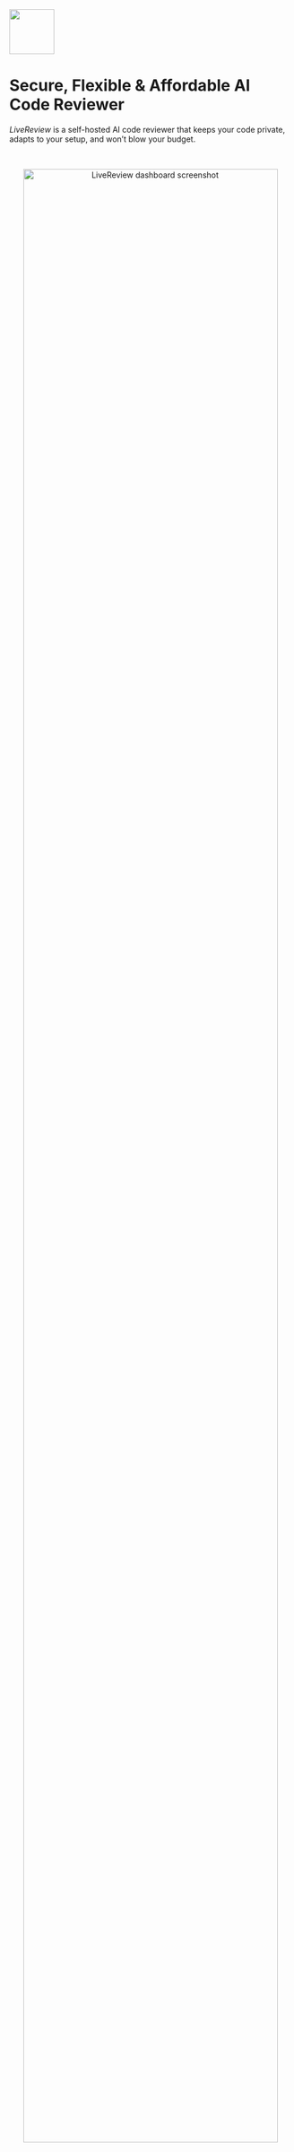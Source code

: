 <img src="./assets/gfx/png/logo-with-text.png" height=80 />

# Secure, Flexible & Affordable AI Code Reviewer

*LiveReview* is a self-hosted AI code reviewer that keeps your code private, adapts to your setup, and won’t blow your budget.

<br />
<p align="center">
   <img src="./assets/gfx/jpg/home_bg.jpg" alt="LiveReview dashboard screenshot" width="95%" height="95%"/>
  
</p>
<br />

<p align="center">
   <a href="#our-approach">Philosophy</a> |
   <a href="#comparisons">Comparisons</a> |
   <a href="#features">Features</a> |
   <a href="#quick-start">Quick Start</a> |
   <a href="#full-documentation">Full Documentation</a>
  
</p>


## Our Approach

1. **Security-First Design 🔒**
   - **Zero Cloud Dependency**: Runs entirely on your infrastructure (on-prem or private cloud) - except for checking for software updates and licence validation
   - **Complete Code Privacy**: Your source code and credentials never leave your environment
   - **Risk Elimination**: Recent breaches of cloud-hosted reviewers show how misconfigurations expose repositories--LiveReview eliminates this by design
   - **Full Control**: Your code stays on your servers, period
2. **Maximum Flexibility** 
   - **Multi-Platform**: Integrates with GitHub, GitLab, and Bitbucket
   - **AI Choice Freedom**: Choose Gemini, OpenAI, or self-hosted Ollama for maximum privacy
   - **Workflow Adaptation**: Adapts to your process instead of forcing change
   - **Custom Support**: Unusual setup? We'll work with you--
   [open an issue](https://github.com/HexmosTech/LiveReview/issues)
3. **Transparent Affordability**
   - **Straightforward Pricing**: Significantly lower than comparable hosted tools
   - **Sustainable Model**: Paid software built for long-term reliability
   - **R&D Focus**: Investment goes to product improvements, not marketing hype
   - **Maximum Value**: Every dollar funds engineering excellence

<a id="comparisons"></a>
## How is this better than... 🆚

### **vs GitHub Copilot**
- **Multi-Platform Support**: Works with GitHub, GitLab, AND Bitbucket (not just GitHub)
- **Self-Hosted Security**: Your code stays private vs cloud-hosted risk
- **AI Choice Freedom**: Pick your AI backend vs locked into one model
- **Cost Control**: You control both costs and quality

### **vs CodeRabbit**  
- **More Affordable**: Significantly lower pricing than CodeRabbit
- **Zero Cloud Risk**: Self-hosted vs recent security breaches in cloud platforms
- **Complete Control**: Your code never leaves your infrastructure
- **Attack Prevention**: Eliminates entire class of cloud-based vulnerabilities

### **vs Building Your Own**
- **Ready Out-of-Box**: Skip months of development time
- **Complex Integration Covered**: Code host APIs, webhooks, dashboards all handled
- **AI Expertise Included**: Advanced prompt engineering and review logic included  
- **Ongoing Maintenance**: No need for ongoing MR/PR handling, user management
- **Focus on Product**: Your team builds features, not infrastructure

## Features

- Integrated Dashboard - See usage statistics, impact analysis, user activity
- Git Provider - Connect as many git providers as you want - GitHub, GitLab, Bitbucket supported already.
- AI Connector - Connect your Gemini, OpenAI or Self-Hosted Ollama Keys
- Demo and Production modes - Try it out in 5 minutes, and make it production grade quickly with built-in help
- High-quality MR Summary - goes through all the changes in its full context and produces short and medium-size summaries of reviews
- Find a large number of technical issues in areas such as: unused variables, security vulnerabilities, performance issues, missing error handling, duplicated code detection, null pointer detection, data structure fit to problem, etc. Find a full list of both technical and business benefits in the [landing page](https://hexmos.com/livereview)

## Quick Start

Get LiveReview running in under 5 minutes with our simplified two-mode deployment system:

### Demo Mode (Recommended for First Time) 🚀

This is the recommended installation method. With this - you can get your first AI code review posted within 5-10 minutes:

```bash
# Quick demo setup (localhost only, no webhooks)
curl -fsSL https://raw.githubusercontent.com/HexmosTech/LiveReview/main/lrops.sh | sudo bash -s -- setup-demo
```

You'll require a Free Licence to get started - follow the guide [here](https://github.com/HexmosTech/LiveReview/wiki/Get-a-LiveReview-Licence) to obtain a Licence.

**Demo Mode Features:**

- **Zero configuration** - just run and go
- **Localhost only** - secure local development
- **Manual triggers** - webhooks disabled for simplicity
- **Perfect for testing** - try LiveReview without any setup
- **Easy upgrade path** - switch to production mode anytime

**Access your demo installation:**

- Web UI: http://localhost:8081/
- API: http://localhost:8888/api

### Production Mode (External Access Ready) 🌐

For teams and production deployments with reverse proxy and webhooks follow the [Productionization Guide](https://github.com/HexmosTech/LiveReview/wiki/Productionize-LiveReview)


**Production Mode Features:**

- **External access** - ready for reverse proxy setup
- **Webhooks enabled** - automatic code review triggers
- **SSL/TLS ready** - secure for production use
- **Auto-configuration** - webhook URLs derived automatically

### Two-Mode Deployment System

LiveReview uses an intelligent two-mode system that automatically adapts based on your deployment:


| Feature           | Demo Mode                       | Production Mode               |
| ------------------- | --------------------------------- | ------------------------------- |
| **Access**        | localhost only                  | External via reverse proxy    |
| **Webhooks**      | Disabled (manual triggers)      | Enabled (automatic triggers)  |
| **Configuration** | Zero config required            | Reverse proxy setup needed    |
| **Perfect for**   | Development, testing, demos     | Teams, production deployments |
| **Upgrade**       | `LIVEREVIEW_REVERSE_PROXY=true` | Ready out of the box          |


## Full Documentation

Visit the [Wiki](https://github.com/HexmosTech/LiveReview/wiki):


<a href="https://github.com/HexmosTech/LiveReview/wiki"><img src="./assets/screenshots/wikiview.png"></a>

## License

> [!NOTE]
>
> LiveReview is a proprietary developer tool by Hexmos, built to streamline code review and help teams ship faster.
>
> Guides, documentation, roadmaps, and community discussions are fully open, making it easy to get started, provide feedback, and stay informed about product evolution.
